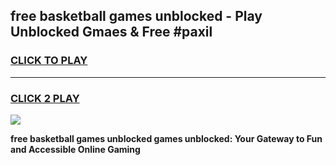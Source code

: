
## free basketball games unblocked - Play Unblocked Gmaes & Free #paxil
<h3>
<a href="https://news.freeplayer.one?title=free_basketball_games_unblocked&ref=03M">CLICK TO PLAY</a></h3>
<hr>

<h3>
<a href="https://news.freeplayer.one?title=free_basketball_games_unblocked&ref=03M">CLICK 2 PLAY</a>
  
</h3>

<a href="https://news.freeplayer.one?title=free_basketball_games_unblocked&ref=03M"><img src="https://clearcache.store/games.png"></a>


**free basketball games unblocked games unblocked: Your Gateway to Fun and Accessible Online Gaming**
